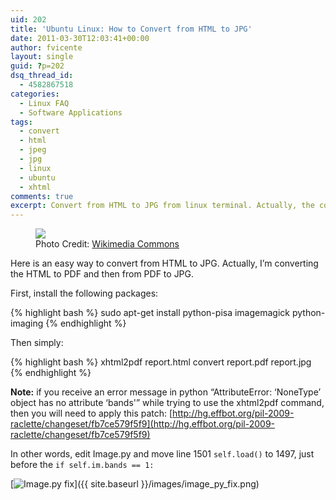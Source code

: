 ```yaml
---
uid: 202
title: 'Ubuntu Linux: How to Convert from HTML to JPG'
date: 2011-03-30T12:03:41+00:00
author: fvicente
layout: single
guid: ?p=202
dsq_thread_id:
  - 4582867518
categories:
  - Linux FAQ
  - Software Applications
tags:
  - convert
  - html
  - jpeg
  - jpg
  - linux
  - ubuntu
  - xhtml
comments: true
excerpt: Convert from HTML to JPG from linux terminal. Actually, the convertsion is from HTML to PDF and then from PDF to JPG.
---
```

<figure>
	<img src="{{ site.baseurl }}/images/question.png">
	<figcaption>Photo Credit: <a href="http://commons.wikimedia.org/wiki/File:Gnome-dialog-question.svg" title="Wikimedia Commons"> Wikimedia Commons</a></figcaption>
</figure>

Here is an easy way to convert from HTML to JPG. Actually, I&#8217;m converting the HTML to PDF and then from PDF to JPG.

<!--more-->

First, install the following packages:

{% highlight bash %}
sudo apt-get install python-pisa imagemagick python-imaging
{% endhighlight %}

Then simply:

{% highlight bash %}
xhtml2pdf report.html
convert report.pdf report.jpg
{% endhighlight %}

**Note:** if you receive an error message in python &#8220;AttributeError: &#8216;NoneType&#8217; object has no attribute &#8216;bands'&#8221; while trying to use the xhtml2pdf command, then you will need to apply this patch: [http://hg.effbot.org/pil-2009-raclette/changeset/fb7ce579f5f9](http://hg.effbot.org/pil-2009-raclette/changeset/fb7ce579f5f9)

In other words, edit Image.py and move line 1501 `self.load()` to 1497, just before the `if self.im.bands == 1:`

[<img src="{{ site.baseurl }}/images/image_py_fix.png" alt="Image.py fix" title="Image py fix"/>]({{ site.baseurl }}/images/image_py_fix.png)
